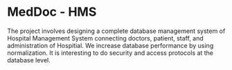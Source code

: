 # MedDoc - HMS

The project involves designing a complete database management system of Hospital Management System connecting doctors, patient, staff, and administration of Hospitial. We increase database performance by using normalization. It is interesting to do security and access protocols at the database level.
